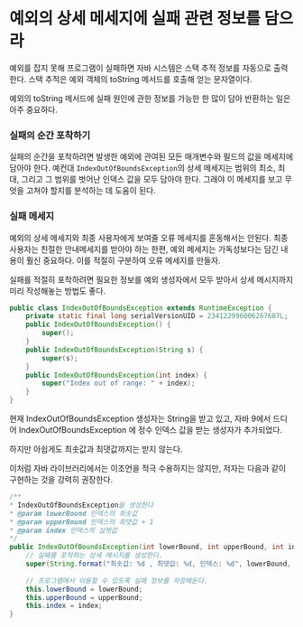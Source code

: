 # 예외의 상세 메세지에 실패 관련 정보를 담으라

예외를 잡지 못해 프로그램이 실패하면 자바 시스템은 스택 추적 정보를 자동으로 출력한다. 스택 추적은 예외 객체의 toString 메서드를 호출해 얻는 문자열이다.

예외의 toString 메서드에 실패 원인에 관한 정보를 가능한 한 많이 담아 반환하는 일은 아주 중요하다.

### 실패의 순간 포착하기
실패의 순간을 포착하려면 발생한 예외에 관여된 모든 매개변수와 필드의 값을 메세지에 담아야 한다.
예컨대 `IndexOutOfBoundsException`의 상세 메세지는 범위의 최소, 최대, 그리고 그 범위를 벗어난 인덱스 값을 모두 담아야 한다. 그래야 이 메세지를 보고 무엇을 고쳐야 할지를 분석하는 데 도움이 된다.

### 실패 메세지
예외의 상세 메세지와 최종 사용자에게 보여줄 오류 메세지를 혼동해서는 안된다.
최종 사용자는 친절한 안내메세지를 받아야 하는 한편, 예외 메세지는 가독성보다는 담긴 내용이 훨신 중요하다. 이를 적절히 구분하여 오류 메세지를 만들자.

실패를 적절히 포착하려면 필요한 정보를 예외 생성자에서 모두 받아서 상세 메시지까지 미리 작성해놓는 방법도 좋다.

```java
public class IndexOutOfBoundsException extends RuntimeException {
    private static final long serialVersionUID = 234122996006267687L;
    public IndexOutOfBoundsException() {
        super();
    }
    public IndexOutOfBoundsException(String s) {
        super(s);
    }
    public IndexOutOfBoundsException(int index) {
        super("Index out of range: " + index);
    }
}
```
현재 IndexOutOfBoundsException 생성자는 String을 받고 있고, 자바 9에서 드디어 IndexOutOfBoundsException 에 정수 인덱스 값을 받는 생성자가 추가되었다. 

하지만 아쉽게도 최솟값과 최댓값까지는 받지 않는다. 

이처럼 자바 라이브러리에서는 이조언을 적극 수용하지는 않지만, 저자는 다음과 같이 구현하는 것을 강력히 권장한다. 

```java
/**
* IndexOutOfBoundsException을 생성한다
* @param lowerBound 인덱스의 최솟값
* @param upperBound 인덱스의 최댓값 + 1
* @param index 인덱스의 실젯값
*/
public IndexOutOfBoundsException(int lowerBound, int upperBound, int index){
    // 실패를 포착하는 상세 메시지를 생성한다.
    super(String.format("최솟값: %d , 최댓값: %d, 인덱스: %d", lowerBound, upperBound, index));
    
    // 프로그램에서 이용할 수 있도록 실패 정보를 저장해둔다.
    this.lowerBound = lowerBound;
    this.upperBound = upperBound;
    this.index = index;
}
```